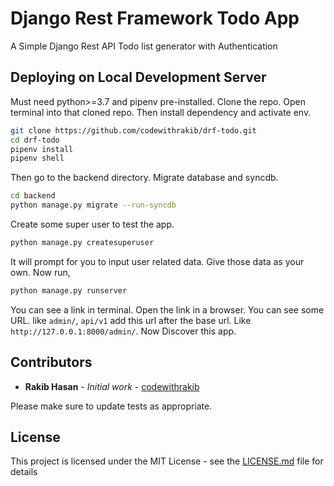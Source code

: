# Django Rest Framework Todo App

A Simple Django Rest API Todo list generator with Authentication

## Deploying on Local Development Server

Must need python>=3.7 and pipenv pre-installed. Clone the repo. Open terminal into that cloned repo. Then install dependency and activate env.

```bash
git clone https://github.com/codewithrakib/drf-todo.git
cd drf-todo
pipenv install
pipenv shell
```

Then go to the backend directory. Migrate database and syncdb. 

```bash
cd backend
python manage.py migrate --run-syncdb
```

Create some super user to test the app.
```bash
python manage.py createsuperuser
```

It will prompt for you to input user related data. Give those data as your own.
Now run,

```bash
python manage.py runserver
```
You can see a link in terminal. Open the link in a browser. You can see some URL. like ```admin/```, ```api/v1``` add this url after the base url. Like ```http://127.0.0.1:8000/admin/```. Now Discover this app.


## Contributors
* **Rakib Hasan** - *Initial work* - [codewithrakib](https://github.com/codewithrakib)


Please make sure to update tests as appropriate.

## License

This project is licensed under the MIT License - see the [LICENSE.md](LICENSE.md) file for details
